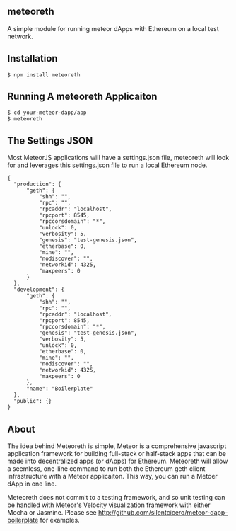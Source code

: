 ## meteoreth
A simple module for running meteor dApps with Ethereum on a local test network.

## Installation

    $ npm install meteoreth
  
## Running A meteoreth Applicaiton

    $ cd your-meteor-dapp/app
    $ meteoreth
  
## The Settings JSON
Most MeteorJS applications will have a settings.json file, meteoreth will look for and leverages this settings.json file to run a local Ethereum node.

    {
      "production": {
          "geth": {
              "shh": "",
              "rpc": "",
              "rpcaddr": "localhost",
              "rpcport": 8545,
              "rpccorsdomain": "*",
              "unlock": 0,
              "verbosity": 5,
              "genesis": "test-genesis.json",
              "etherbase": 0,
              "mine": "",
              "nodiscover": "",
              "networkid": 4325,
              "maxpeers": 0
          }
      },
      "development": {
          "geth": {
              "shh": "",
              "rpc": "",
              "rpcaddr": "localhost",
              "rpcport": 8545,
              "rpccorsdomain": "*",
              "genesis": "test-genesis.json",
              "verbosity": 5,
              "unlock": 0,
              "etherbase": 0,
              "mine": "",
              "nodiscover": "",
              "networkid": 4325,
              "maxpeers": 0
          },
          "name": "Boilerplate"
      },
      "public": {}
    }
  
## About
The idea behind Meteoreth is simple, Meteor is a comprehensive javascript application framework for building full-stack or half-stack apps that can be made into decentralized apps (or dApps) for Ethereum. Meteoreth will allow a seemless, one-line command to run both the Ethereum geth client infrastructure with a Meteor applicaiton. This way, you can run a Metoer dApp in one line.

Meteoreth does not commit to a testing framework, and so unit testing can be handled with Meteor's Velocity visualization framework with either Mocha or Jasmine. Please see http://github.com/silentcicero/meteor-dapp-boilerplate for examples.
